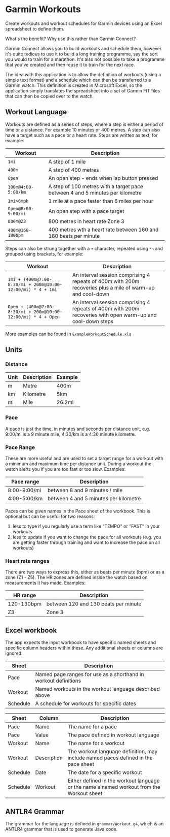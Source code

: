 # Garmin Workouts
Create workouts and workout schedules for Garmin devices using an Excel spreadsheet to define them. 

What's the benefit? Why use this rather than Garmin Connect?

Garmin Connect allows you to build workouts and schedule them, however it's quite tedious to use it to build a long 
training programme, say the sort you would to train for a marathon. It's also not possible to take a programme that 
you've created and then reuse it to train for the next race.

The idea with this application is to allow the definition of workouts (using a simple text format) and a schedule 
which can then be transferred to a Garmin watch. This definition is created in Microsoft Excel, so the application 
simply translates the spreadsheet into a set of Garmin FIT files that can then be copied over to the watch.

## Workout Language
Workouts are defined as a series of steps, where a step is either a period of time or a distance. 
For example 10 minutes or 400 metres. A step can also have a target such as a pace or a heart rate. 
Steps are written as text, for example:

| Workout            | Description                                                                   |
|--------------------|-------------------------------------------------------------------------------|
| `1mi`              | A step of 1 mile                                                              |
| `400m`             | A step of 400 metres                                                          |
| `Open`             | An open step - ends when lap button pressed                                   |
| `100m@4:00-5:00/km` | A step of 100 metres with a target pace between 4 and 5 minutes per kilometre |
| `1mi>6mph`         | 1 mile at a pace faster than 6 miles per hour                                 |
| `Open@8:00-9:00/mi` | An open step with a pace target                                               |
| `800m@Z3`            | 800 metres in heart rate Zone 3                                               |
| `400m@160-180bpm`    | 400 metres wth a heart rate between 160 and 180 beats per minute              |

Steps can also be strung together with a `+` character, repeated using `*n` and grouped using brackets, for example:

| Workout                                                       | Description                                                                                                 |
|---------------------------------------------------------------|-------------------------------------------------------------------------------------------------------------|
| `1mi + (400m@7:00-8:30/mi + 200m@10:00-12:00/mi) * 4 + 1mi`   | An interval session comprising 4 repeats of 400m with 200m recoveries plus a mile of warm-up and cool-down  |
| `Open + (400m@7:00-8:30/mi + 200m@10:00-12:00/mi) * 4 + Open` | An interval session comprising 4 repeats of 400m with 200m recoveries with open warm-up and cool-down steps |

More examples can be found in `ExampleWorkoutSchedule.xls`

## Units
### Distance
| Unit | Description | Example |
| ---- | ----------- |---------|
| m | Metre | 400m    |
| km | Kilometre | 5km     |
| mi | Mile | 26.2mi  |

### Pace
A pace is just the time, in minutes and seconds per distance unit, e.g. 9:00/mi is a 9 minute mile; 4:30/km is a 4:30 minute kilometre.

### Pace Range
These are more useful and are used to set a target range for a workout with a minimum and maximum time per distance unit. 
During a workout the watch alerts you if you are too fast or too slow. Examples:

| Pace range | Description |
| ---------- | ----------- |
| 8:00-9:00/mi | between 8 and 9 minutes / mile |
| 4:00-5:00/km | between 4 and 5 minutes per kilometre |

Paces can be given names in the Pace sheet of the workbook. This is optional but can be useful for two reasons:
1. less to type if you regularly use a term like "TEMPO" or "FAST" in your workouts
2. less to update if you want to change the pace for all workouts (e.g. you are getting faster through training and want to increase the pace on all workouts)

### Heart rate ranges
There are two ways to express this, either as beats per minute (bpm) or as a zone (Z1 - Z5). The HR zones are defined inside the watch based on measurements it has made. 
Examples:

| HR range | Description |
| ---------- | ----------- |
| 120-130bpm | between 120 and 130 beats per minute |
| Z3 | Zone 3 |

## Excel workbook
The app expects the input workbook to have specific named sheets and specific column headers within these. Any additional 
sheets or columns are ignored.

| Sheet | Description |
| ---- | ----------- |
| Pace | Named page ranges for use as a shorthand in workout definitions |
| Workout | Named workouts in the workout language described above |
| Schedule | A schedule for workouts for specific dates |

| Sheet | Column | Description |
| ---- | ------ | ----------- |
| Pace | Name  | The name for a pace |
| Pace | Value | The pace defined in workout language |
| Workout | Name | The name for a workout |
| Workout | Description | The workout language definition, may include named paces defined in the pace sheet |
| Schedule | Date | The date for a specific workout |
| Schedule | Workout | Either defined in the workout language or the name a named workout from the Workout sheet |

## ANTLR4 Grammar
The grammar for the language is defined in `grammar/Workout.g4`, which is an ANTLR4 grammar that is used to generate
Java code.

